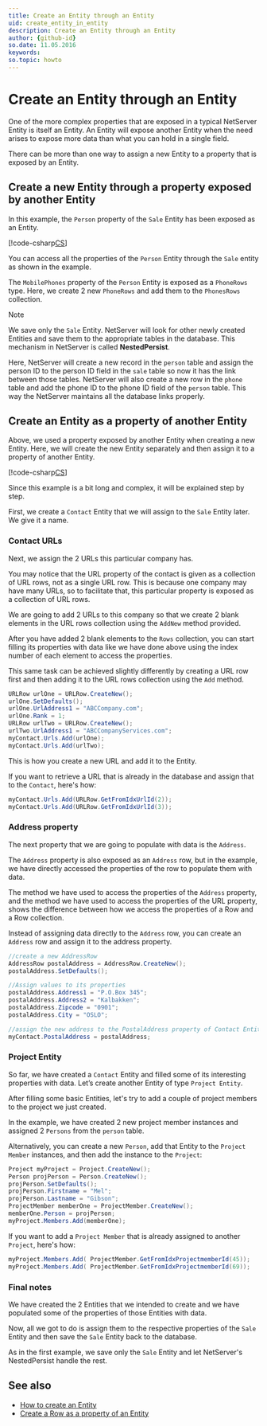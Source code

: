 ```yaml
---
title: Create an Entity through an Entity
uid: create_entity_in_entity
description: Create an Entity through an Entity
author: {github-id}
so.date: 11.05.2016
keywords:
so.topic: howto
---
```


# Create an Entity through an Entity

One of the more complex properties that are exposed in a typical NetServer Entity is itself an Entity. An Entity will expose another Entity when the need arises to expose more data than what you can hold in a single field.

There can be more than one way to assign a new Entity to a property that is exposed by an Entity.

## Create a new Entity through a property exposed by another Entity

In this example, the `Person` property of the `Sale` Entity has been exposed as an Entity.

[!code-csharp[CS](includes/create-entity-1.cs)]

You can access all the properties of the `Person` Entity through the `Sale` entity as shown in the example.

The `MobilePhones` property of the `Person` Entity is exposed as a `PhoneRows` type. Here, we create 2 new `PhoneRows` and add them to the `PhonesRows` collection.

> [!NOTE]
> We save only the `Sale` Entity. NetServer will look for other newly created Entities and save them to the appropriate tables in the database. This mechanism in NetServer is called **NestedPersist**.

Here, NetServer will create a new record in the `person` table and assign the person ID to the person ID field in the `sale` table so now it has the link between those tables. NetServer will also create a new row in the `phone` table and add the phone ID to the phone ID field of the `person` table. This way the NetServer maintains all the database links properly.

## Create an Entity as a property of another Entity

Above, we used a property exposed by another Entity when creating a new Entity. Here, we will create the new Entity separately and then assign it to a property of another Entity.

[!code-csharp[CS](includes/create-entity-2.cs)]

Since this example is a bit long and complex, it will be explained step by step.

First, we create a `Contact` Entity that we will assign to the `Sale` Entity later. We give it a name.

### Contact URLs

Next, we assign the 2 URLs this particular company has.

You may notice that the URL property of the contact is given as a collection of URL rows, not as a single URL row. This is because one company may have many URLs, so to facilitate that, this particular property is exposed as a collection of URL rows.

We are going to add 2 URLs to this company so that we create 2 blank elements in the URL rows collection using the `AddNew` method provided.

After you have added 2 blank elements to the `Rows` collection, you can start filling its properties with data like we have done above using the index number of each element to access the properties.

This same task can be achieved slightly differently by creating a URL row first and then adding it to the URL rows collection using the `Add` method.

```csharp
URLRow urlOne = URLRow.CreateNew();
urlOne.SetDefaults();
urlOne.UrlAddress1 = "ABCCompany.com";
urlOne.Rank = 1;
URLRow urlTwo = URLRow.CreateNew();
urlTwo.UrlAddress1 = "ABCCompanyServices.com";
myContact.Urls.Add(urlOne);
myContact.Urls.Add(urlTwo);
```

This is how you create a new URL and add it to the Entity.

If you want to retrieve a URL that is already in the database and assign that to the `Contact`, here's how:

```csharp
myContact.Urls.Add(URLRow.GetFromIdxUrlId(2));
myContact.Urls.Add(URLRow.GetFromIdxUrlId(3));
```

### Address property

The next property that we are going to populate with data is the `Address`.

The `Address` property is also exposed as an `Address` row, but in the example, we have directly accessed the properties of the row to populate them with data.

The method we have used to access the properties of the `Address` property, and the method we have used to access the properties of the URL property, shows the difference between how we access the properties of a Row and a Row collection.

Instead of assigning data directly to the `Address` row, you can create an `Address` row and assign it to the address property.

```csharp
//create a new AddressRow
AddressRow postalAddress = AddressRow.CreateNew();
postalAddress.SetDefaults();

//Assign values to its properties
postalAddress.Address1 = "P.O.Box 345";
postalAddress.Address2 = "Kalbakken";
postalAddress.Zipcode = "0901";
postalAddress.City = "OSLO";

//assign the new address to the PostalAddress property of Contact Entity
myContact.PostalAddress = postalAddress;
```

### Project Entity

So far, we have created a `Contact` Entity and filled some of its interesting properties with data. Let’s create another Entity of type `Project Entity`.

After filling some basic Entities, let's try to add a couple of project members to the project we just created.

In the example, we have created 2 new project member instances and assigned 2 `Persons` from the `person` table.

Alternatively, you can create a new `Person`, add that Entity to the `Project Member` instances, and then add the instance to the `Project`:

```csharp
Project myProject = Project.CreateNew();
Person projPerson = Person.CreateNew();
projPerson.SetDefaults();
projPerson.Firstname = "Mel";
projPerson.Lastname = "Gibson";
ProjectMember memberOne = ProjectMember.CreateNew();
memberOne.Person = projPerson;
myProject.Members.Add(memberOne);
```

If you want to add a `Project Member` that is already assigned to another `Project`, here's how:

```csharp
myProject.Members.Add( ProjectMember.GetFromIdxProjectmemberId(45));
myProject.Members.Add( ProjectMember.GetFromIdxProjectmemberId(69));
```

### Final notes

We have created the 2 Entities that we intended to create and we have populated some of the properties of those Entities with data.

Now, all we got to do is assign them to the respective properties of the `Sale` Entity and then save the `Sale` Entity back to the database.

As in the first example, we save only the `Sale` Entity and let NetServer's NestedPersist handle the rest.

## See also

* [How to create an Entity][1]
* [Create a Row as a property of an Entity][2]

<!-- Referenced links -->
[1]: create-entity.md
[2]: ../rows/create-row-in-entity.md
